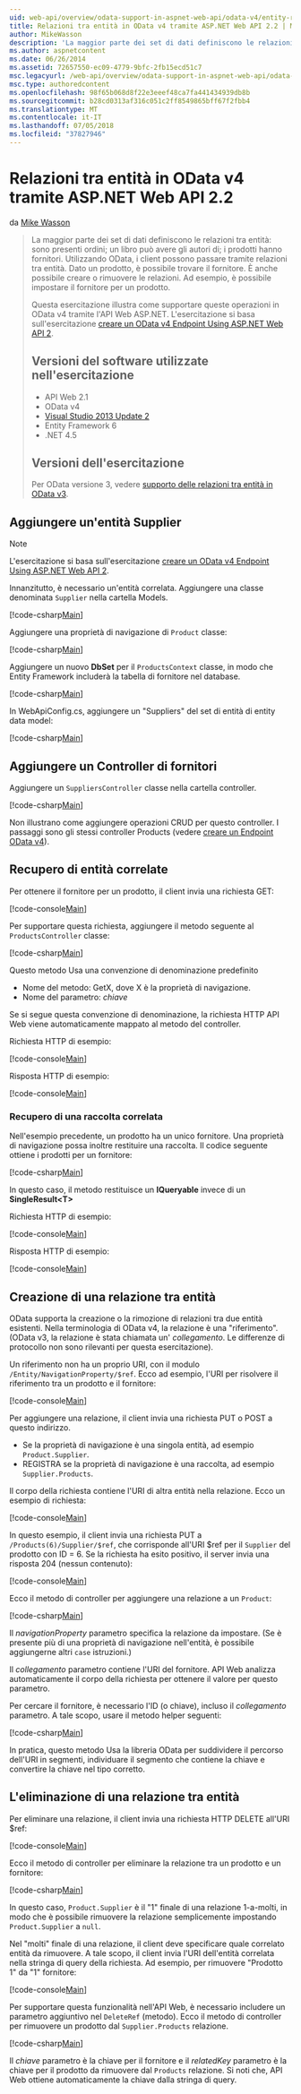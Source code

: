 ```yaml
---
uid: web-api/overview/odata-support-in-aspnet-web-api/odata-v4/entity-relations-in-odata-v4
title: Relazioni tra entità in OData v4 tramite ASP.NET Web API 2.2 | Microsoft Docs
author: MikeWasson
description: 'La maggior parte dei set di dati definiscono le relazioni tra entità: sono presenti ordini; un libro può avere gli autori di; i prodotti hanno fornitori. Utilizzo di OData, i client è possono navigare nei...'
ms.author: aspnetcontent
ms.date: 06/26/2014
ms.assetid: 72657550-ec09-4779-9bfc-2fb15ecd51c7
msc.legacyurl: /web-api/overview/odata-support-in-aspnet-web-api/odata-v4/entity-relations-in-odata-v4
msc.type: authoredcontent
ms.openlocfilehash: 98f65b068d8f22e3eeef48ca7fa441434939db8b
ms.sourcegitcommit: b28cd0313af316c051c2ff8549865bff67f2fbb4
ms.translationtype: MT
ms.contentlocale: it-IT
ms.lasthandoff: 07/05/2018
ms.locfileid: "37827946"
---
```

<a name="entity-relations-in-odata-v4-using-aspnet-web-api-22"></a>Relazioni tra entità in OData v4 tramite ASP.NET Web API 2.2
====================
da [Mike Wasson](https://github.com/MikeWasson)

> La maggior parte dei set di dati definiscono le relazioni tra entità: sono presenti ordini; un libro può avere gli autori di; i prodotti hanno fornitori. Utilizzando OData, i client possono passare tramite relazioni tra entità. Dato un prodotto, è possibile trovare il fornitore. È anche possibile creare o rimuovere le relazioni. Ad esempio, è possibile impostare il fornitore per un prodotto.
> 
> Questa esercitazione illustra come supportare queste operazioni in OData v4 tramite l'API Web ASP.NET. L'esercitazione si basa sull'esercitazione [creare un OData v4 Endpoint Using ASP.NET Web API 2](create-an-odata-v4-endpoint.md).
> 
> ## <a name="software-versions-used-in-the-tutorial"></a>Versioni del software utilizzate nell'esercitazione
> 
> 
> - API Web 2.1
> - OData v4
> - [Visual Studio 2013 Update 2](https://www.visualstudio.com/downloads/download-visual-studio-vs)
> - Entity Framework 6
> - .NET 4.5
> 
> 
> ## <a name="tutorial-versions"></a>Versioni dell'esercitazione
> 
> Per OData versione 3, vedere [supporto delle relazioni tra entità in OData v3](https://asp.net/web-api/overview/odata-support-in-aspnet-web-api/odata-v3/working-with-entity-relations).


## <a name="add-a-supplier-entity"></a>Aggiungere un'entità Supplier

> [!NOTE]
> L'esercitazione si basa sull'esercitazione [creare un OData v4 Endpoint Using ASP.NET Web API 2](create-an-odata-v4-endpoint.md).


Innanzitutto, è necessario un'entità correlata. Aggiungere una classe denominata `Supplier` nella cartella Models.

[!code-csharp[Main](entity-relations-in-odata-v4/samples/sample1.cs)]

Aggiungere una proprietà di navigazione di `Product` classe:

[!code-csharp[Main](entity-relations-in-odata-v4/samples/sample2.cs?highlight=13-15)]

Aggiungere un nuovo **DbSet** per il `ProductsContext` classe, in modo che Entity Framework includerà la tabella di fornitore nel database.

[!code-csharp[Main](entity-relations-in-odata-v4/samples/sample3.cs?highlight=10)]

In WebApiConfig.cs, aggiungere un &quot;Suppliers&quot; del set di entità di entity data model:

[!code-csharp[Main](entity-relations-in-odata-v4/samples/sample4.cs?highlight=6)]

## <a name="add-a-suppliers-controller"></a>Aggiungere un Controller di fornitori

Aggiungere un `SuppliersController` classe nella cartella controller.

[!code-csharp[Main](entity-relations-in-odata-v4/samples/sample5.cs)]

Non illustrano come aggiungere operazioni CRUD per questo controller. I passaggi sono gli stessi controller Products (vedere [creare un Endpoint OData v4](create-an-odata-v4-endpoint.md)).

## <a name="getting-related-entities"></a>Recupero di entità correlate

Per ottenere il fornitore per un prodotto, il client invia una richiesta GET:

[!code-console[Main](entity-relations-in-odata-v4/samples/sample6.cmd)]

Per supportare questa richiesta, aggiungere il metodo seguente al `ProductsController` classe:

[!code-csharp[Main](entity-relations-in-odata-v4/samples/sample7.cs)]

Questo metodo Usa una convenzione di denominazione predefinito

- Nome del metodo: GetX, dove X è la proprietà di navigazione.
- Nome del parametro: *chiave*

Se si segue questa convenzione di denominazione, la richiesta HTTP API Web viene automaticamente mappato al metodo del controller.

Richiesta HTTP di esempio:

[!code-console[Main](entity-relations-in-odata-v4/samples/sample8.cmd)]

Risposta HTTP di esempio:

[!code-console[Main](entity-relations-in-odata-v4/samples/sample9.cmd)]

### <a name="getting-a-related-collection"></a>Recupero di una raccolta correlata

Nell'esempio precedente, un prodotto ha un unico fornitore. Una proprietà di navigazione possa inoltre restituire una raccolta. Il codice seguente ottiene i prodotti per un fornitore:

[!code-csharp[Main](entity-relations-in-odata-v4/samples/sample10.cs)]

In questo caso, il metodo restituisce un **IQueryable** invece di un **SingleResult&lt;T&gt;**

Richiesta HTTP di esempio:

[!code-console[Main](entity-relations-in-odata-v4/samples/sample11.cmd)]

Risposta HTTP di esempio:

[!code-console[Main](entity-relations-in-odata-v4/samples/sample12.cmd)]

## <a name="creating-a-relationship-between-entities"></a>Creazione di una relazione tra entità

OData supporta la creazione o la rimozione di relazioni tra due entità esistenti. Nella terminologia di OData v4, la relazione è una &quot;riferimento&quot;. (OData v3, la relazione è stata chiamata un' *collegamento*. Le differenze di protocollo non sono rilevanti per questa esercitazione).

Un riferimento non ha un proprio URI, con il modulo `/Entity/NavigationProperty/$ref`. Ecco ad esempio, l'URI per risolvere il riferimento tra un prodotto e il fornitore:

[!code-console[Main](entity-relations-in-odata-v4/samples/sample13.cmd)]

Per aggiungere una relazione, il client invia una richiesta PUT o POST a questo indirizzo.

- Se la proprietà di navigazione è una singola entità, ad esempio `Product.Supplier`.
- REGISTRA se la proprietà di navigazione è una raccolta, ad esempio `Supplier.Products`.

Il corpo della richiesta contiene l'URI di altra entità nella relazione. Ecco un esempio di richiesta:

[!code-console[Main](entity-relations-in-odata-v4/samples/sample14.cmd)]

In questo esempio, il client invia una richiesta PUT a `/Products(6)/Supplier/$ref`, che corrisponde all'URI $ref per il `Supplier` del prodotto con ID = 6. Se la richiesta ha esito positivo, il server invia una risposta 204 (nessun contenuto):

[!code-console[Main](entity-relations-in-odata-v4/samples/sample15.cmd)]

Ecco il metodo di controller per aggiungere una relazione a un `Product`:

[!code-csharp[Main](entity-relations-in-odata-v4/samples/sample16.cs)]

Il *navigationProperty* parametro specifica la relazione da impostare. (Se è presente più di una proprietà di navigazione nell'entità, è possibile aggiungerne altri `case` istruzioni.)

Il *collegamento* parametro contiene l'URI del fornitore. API Web analizza automaticamente il corpo della richiesta per ottenere il valore per questo parametro.

Per cercare il fornitore, è necessario l'ID (o chiave), incluso il *collegamento* parametro. A tale scopo, usare il metodo helper seguenti:

[!code-csharp[Main](entity-relations-in-odata-v4/samples/sample17.cs)]

In pratica, questo metodo Usa la libreria OData per suddividere il percorso dell'URI in segmenti, individuare il segmento che contiene la chiave e convertire la chiave nel tipo corretto.

## <a name="deleting-a-relationship-between-entities"></a>L'eliminazione di una relazione tra entità

Per eliminare una relazione, il client invia una richiesta HTTP DELETE all'URI $ref:

[!code-console[Main](entity-relations-in-odata-v4/samples/sample18.cmd)]

Ecco il metodo di controller per eliminare la relazione tra un prodotto e un fornitore:

[!code-csharp[Main](entity-relations-in-odata-v4/samples/sample19.cs)]

In questo caso, `Product.Supplier` è il &quot;1&quot; finale di una relazione 1-a-molti, in modo che è possibile rimuovere la relazione semplicemente impostando `Product.Supplier` a `null`.

Nel &quot;molti&quot; finale di una relazione, il client deve specificare quale correlato entità da rimuovere. A tale scopo, il client invia l'URI dell'entità correlata nella stringa di query della richiesta. Ad esempio, per rimuovere "Prodotto 1" da "1" fornitore:

[!code-console[Main](entity-relations-in-odata-v4/samples/sample20.cmd?highlight=1)]

Per supportare questa funzionalità nell'API Web, è necessario includere un parametro aggiuntivo nel `DeleteRef` (metodo). Ecco il metodo di controller per rimuovere un prodotto dal `Supplier.Products` relazione.

[!code-csharp[Main](entity-relations-in-odata-v4/samples/sample21.cs)]

Il *chiave* parametro è la chiave per il fornitore e il *relatedKey* parametro è la chiave per il prodotto da rimuovere dal `Products` relazione. Si noti che, API Web ottiene automaticamente la chiave dalla stringa di query.
